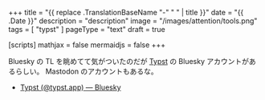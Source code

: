 +++
title = "{{ replace .TranslationBaseName "-" " " | title }}"
date =  "{{ .Date }}"
description = "description"
image = "/images/attention/tools.png"
tags  = [ "typst" ]
pageType = "text"
draft = true

[scripts]
  mathjax = false
  mermaidjs = false
+++

Bluesky の TL を眺めてて気がついたのだが [Typst] の Bluesky アカウントがあるらしい。
Mastodon のアカウントもあるな。

- [Typst (@typst.app) — Bluesky](https://bsky.app/profile/typst.app)









[Typst]: https://typst.app/ "Typst: Compose papers faster"
<!-- eof -->
